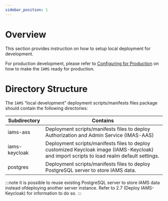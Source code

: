 ```yaml
---
sidebar_position: 1
---
```


# Overview

This section provides instruction on how to setup local deployment for development.

For production development, please refer to [Configuring for Production](../deployment/configuring-for-production/overview.md)
on how to make the `IAMS` ready for production.

# Directory Structure

The `IAMS` “local development” deployment scripts/manifests files package should contain the following directories:

| Subdirectory  | Contains                                                                                                                                  |
| ------------- | ----------------------------------------------------------------------------------------------------------------------------------------- |
| iams-ass      | Deployment scripts/manifests files to deploy Authorization and Admin Service (IMAS-AAS)                                                   |
| iams-keycloak | Deployment scripts/manifests files to deploy customized Keycloak image (IAMS-Keycloak) and import scripts to load realm default settings. |
| postgres      | Deployment scripts/manifests files to deploy PostgreSQL server to store IAMS data.                                                        |

:::note
it is possible to reuse existing PostgreSQL server to store IAMS data instead ofdeploying another server instance. Refer to 2.7 (Deploy IAMS-Keycloak) for information to do so.
:::

